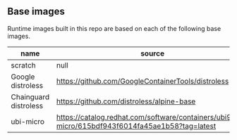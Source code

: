 ## Base images

Runtime images built in this repo are based on each of the following base images.

name | source
-----|-------
scratch | null
Google distroless | <https://github.com/GoogleContainerTools/distroless>
Chainguard distroless | <https://github.com/distroless/alpine-base>
ubi-micro | <https://catalog.redhat.com/software/containers/ubi9/ubi-micro/615bdf943f6014fa45ae1b58?tag=latest>